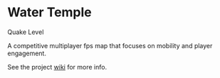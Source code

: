 # Water Temple
Quake Level

A competitive multiplayer fps map that focuses on mobility and player engagement.

See the project [wiki](https://github.com/Madman283/QuakeLevel/wiki) for more info.
